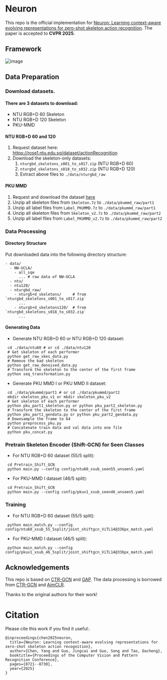 # Neuron
This repo is the official implementation for [Neuron: Learning context-aware evolving representations for zero-shot skeleton action recognition](https://openaccess.thecvf.com/content/CVPR2025/html/Chen_Neuron_Learning_Context-Aware_Evolving_Representations_for_Zero-Shot_Skeleton_Action_Recognition_CVPR_2025_paper.html). The paper is accepted to **CVPR 2025**.

## Framework
![image](/neuron.jpg)

## Data Preparation

### Download datasets.

#### There are 3 datasets to download:

- NTU RGB+D 60 Skeleton
- NTU RGB+D 120 Skeleton
- PKU-MMD

#### NTU RGB+D 60 and 120

1. Request dataset here: https://rose1.ntu.edu.sg/dataset/actionRecognition
2. Download the skeleton-only datasets:
   1. `nturgbd_skeletons_s001_to_s017.zip` (NTU RGB+D 60)
   2. `nturgbd_skeletons_s018_to_s032.zip` (NTU RGB+D 120)
   3. Extract above files to `./data/nturgbd_raw`

#### PKU MMD

1. Request and download the dataset [here](https://www.icst.pku.edu.cn/struct/Projects/PKUMMD.html)
2. Unzip all skeleton files from `Skeleton.7z` to `./data/pkummd_raw/part1`
3. Unzip all label files from `Label_PKUMMD.7z` to `./data/pkummd_raw/part1`
3. Unzip all skeleton files from `Skeleton_v2.7z` to `./data/pkummd_raw/part2`
4. Unzip all label files from `Label_PKUMMD_v2.7z` to `./data/pkummd_raw/part2`


### Data Processing

#### Directory Structure

Put downloaded data into the following directory structure:

```
- data/
  - NW-UCLA/
    - all_sqe
      ... # raw data of NW-UCLA
  - ntu/
  - ntu120/
  - nturgbd_raw/
    - nturgb+d_skeletons/     # from `nturgbd_skeletons_s001_to_s017.zip`
      ...
    - nturgb+d_skeletons120/  # from `nturgbd_skeletons_s018_to_s032.zip`
      ...
```

#### Generating Data

- Generate NTU RGB+D 60 or NTU RGB+D 120 dataset:

```
 cd ./data/ntu60 # or cd ./data/ntu120
 # Get skeleton of each performer
 python get_raw_skes_data.py
 # Remove the bad skeleton 
 python get_raw_denoised_data.py
 # Transform the skeleton to the center of the first frame
 python seq_transformation.py
```

- Generate PKU MMD I or PKU MMD II dataset:
```
 cd ./data/pkummd/part1 # or cd ./data/pkummd/part2
 mkdir skeleton_pku_v1 or mkdir skeleton_pku_v2
 # Get skeleton of each performer
 python pku_part1_skeleton.py or python pku_part2_skeleton.py
 # Transform the skeleton to the center of the first frame
 python pku_part1_gendata.py or python pku_part2_gendata.py
 # Downsample the frame to 64
 python preprocess_pku.py
 # Concatenate train data and val data into one file
 python pku_concat.py
```


### Pretrain Skeleton Encoder (Shift-GCN) for Seen Classes 

- For NTU RGB+D 60 dataset (55/5 split):
```
 cd Pretrain_Shift_GCN
 python main.py --config config/ntu60_xsub_seen55_unseen5.yaml
```

- For PKU-MMD I dataset (46/5 split):
```
 cd Pretrain_Shift_GCN
 python main.py --config config/pkuv1_xsub_seen46_unseen5.yaml
```


### Training 

- For NTU RGB+D 60 dataset (55/5 split):
```
 python main_match.py --config config/ntu60_xsub_55_5split/joint_shiftgcn_ViTL14@336px_match.yaml
```

- For PKU-MMD I dataset (46/5 split):
```
 python main_match.py --config config/pkuv1_xsub_46_5split/joint_shiftgcn_ViTL14@336px_match.yaml
```

## Acknowledgements
This repo is based on [CTR-GCN](https://github.com/Uason-Chen/CTR-GCN) and [GAP](https://github.com/MartinXM/GAP). The data processing is borrowed from [CTR-GCN](https://github.com/Uason-Chen/CTR-GCN) and [AimCLR](https://github.com/Levigty/AimCLR).

Thanks to the original authors for their work!

# Citation

Please cite this work if you find it useful:.
```
@inproceedings{chen2025neuron,
  title={Neuron: Learning context-aware evolving representations for zero-shot skeleton action recognition},
  author={Chen, Yang and Guo, Jingcai and Guo, Song and Tao, Dacheng},
  booktitle={Proceedings of the Computer Vision and Pattern Recognition Conference},
  pages={8721--8730},
  year={2025}
}
```

